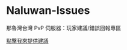 # Naluwan-Issues
那魯灣台灣 PvP 伺服器：玩家建議/錯誤回報專區

<a href="https://github.com/lulu2002/Naluwan-Suggestions/issues/new">點擊我來提供建議</a>
